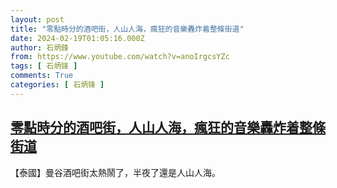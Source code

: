 ```yaml
---
layout: post
title: "零點時分的酒吧街，人山人海，瘋狂的音樂轟炸着整條街道"
date: 2024-02-19T01:05:16.000Z
author: 石炳鋒
from: https://www.youtube.com/watch?v=anoIrgcsYZc
tags: [ 石炳锋 ]
comments: True
categories: [ 石炳锋 ]
---
```

<!--1708304716000-->
[零點時分的酒吧街，人山人海，瘋狂的音樂轟炸着整條街道](https://www.youtube.com/watch?v=anoIrgcsYZc)
------

<div>
【泰國】曼谷酒吧街太熱鬧了，半夜了還是人山人海。
</div>
